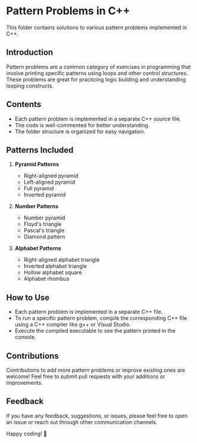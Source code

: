 # Pattern Problems in C++

This folder contains solutions to various pattern problems implemented in C++.

## Introduction

Pattern problems are a common category of exercises in programming that involve printing specific patterns using loops and other control structures. These problems are great for practicing logic building and understanding looping constructs.

## Contents

- Each pattern problem is implemented in a separate C++ source file.
- The code is well-commented for better understanding.
- The folder structure is organized for easy navigation.

## Patterns Included

1. **Pyramid Patterns**
    - Right-aligned pyramid
    - Left-aligned pyramid
    - Full pyramid
    - Inverted pyramid

2. **Number Patterns**
    - Number pyramid
    - Floyd's triangle
    - Pascal's triangle
    - Diamond pattern

3. **Alphabet Patterns**
    - Right-aligned alphabet triangle
    - Inverted alphabet triangle
    - Hollow alphabet square
    - Alphabet rhombus

## How to Use

- Each pattern problem is implemented in a separate C++ file.
- To run a specific pattern problem, compile the corresponding C++ file using a C++ compiler like g++ or Visual Studio.
- Execute the compiled executable to see the pattern printed in the console.

## Contributions

Contributions to add more pattern problems or improve existing ones are welcome! Feel free to submit pull requests with your additions or improvements.

## Feedback

If you have any feedback, suggestions, or issues, please feel free to open an issue or reach out through other communication channels.

Happy coding! 🚀
